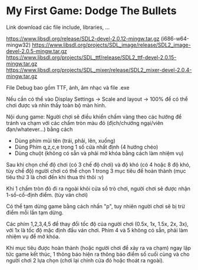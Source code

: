 # My First Game: Dodge The Bullets

Link download các file include, libraries, ...

https://www.libsdl.org/release/SDL2-devel-2.0.12-mingw.tar.gz (i686-w64-mingw32)
https://www.libsdl.org/projects/SDL_image/release/SDL2_image-devel-2.0.5-mingw.tar.gz
https://www.libsdl.org/projects/SDL_ttf/release/SDL2_ttf-devel-2.0.15-mingw.tar.gz
https://www.libsdl.org/projects/SDL_mixer/release/SDL2_mixer-devel-2.0.4-mingw.tar.gz

File Debug bao gồm TTF, ảnh, âm nhạc và file .exe

Nếu cần có thể vào Display Settings -> Scale and layout -> 100% để có thể chơi được và nhìn thấy toàn bộ màn hình.

Nội dung game: Người chơi sẽ điều khiển chấm vàng theo các hướng để tránh va chạm với các chấm tròn màu đỏ (địch/chướng ngại/viên đạn/whatever...) bằng cách 
- Dùng phím mũi tên  (trái, phải, lên, xuống)
- Dùng Phím q,z,c,e trong 1 số cửa nhất định (4 hướng chéo)
- Dùng chuột (không có sẵn và phải mở khóa bằng cách làm nhiệm vụ)

Sau khi chọn chế độ chơi (có 3 chế độ chơi) và độ khó (có 4 hoặc 8 độ khó, tùy chế độ) người chơi có thể chọn 1 trong 3 mục tiêu để hoàn thành (mục tiêu thứ 3 là chơi đến khi thua thì thôi :v)

Khi 1 chấm tròn đỏ đi ra ngoài khỏi cửa sổ trò chơi, người chơi sẽ được nhận 1-số-cố-định điểm. (tùy ván chơi)

Có thể tạm dừng game bằng cách nhấn "p", tuy nhiên người chơi sẽ bị trừ điểm mỗi lần tạm dừng.

Các phím 1,2,3,4,5 để thay đổi tốc độ của người chơi (0.5x, 1x, 1.5x, 2x, 3x), với 1x là tốc độ mặc định đầu ván chơi.
Phím 4 và 5 không có sẵn, phải làm nhiệm vụ để mở khóa.

Khi mục tiêu được hoàn thành (hoặc người chơi để xảy ra va chạm) ngay lập tức game kết thúc, 1 thông báo hiện ra thông báo điểm số cuối cùng và cho người chơi 2 lựa chọn (chơi lại chính cửa đó hoặc thoát ra ngoài).

